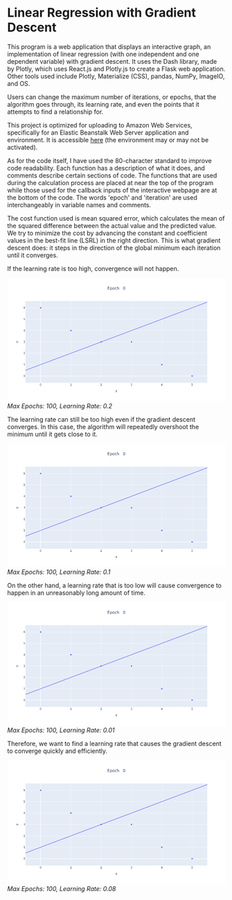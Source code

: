 # Linear Regression with Gradient Descent
This program is a web application that displays an interactive graph, an implementation of linear regression (with one independent and one dependent variable) with gradient descent. It uses the Dash library, made by Plotly, which uses React.js and Plotly.js to create a Flask web application. Other tools used include Plotly, Materialize (CSS), pandas, NumPy, ImageIO, and OS.

Users can change the maximum number of iterations, or epochs, that the algorithm goes through, its learning rate, and even the points that it attempts to find a relationship for.

This project is optimized for uploading to Amazon Web Services, specifically for an Elastic Beanstalk Web Server application and environment. It is accessible [here](https://bit.ly/linreggd) (the environment may or may not be activated).

As for the code itself, I have used the 80-character standard to improve code readability. Each function has a description of what it does, and comments describe certain sections of code. The functions that are used during the calculation process are placed at near the top of the program while those used for the callback inputs of the interactive webpage are at the bottom of the code. The words 'epoch' and 'iteration' are used interchangeably in variable names and comments.

The cost function used is mean squared error, which calculates the mean of the squared difference between the actual value and the predicted value. We try to minimize the cost by advancing the constant and coefficient values in the best-fit line (LSRL) in the right direction. This is what gradient descent does: it steps in the direction of the global minimum each iteration until it converges.

If the learning rate is too high, convergence will not happen.

![Max Epochs: 100 | Learning Rate: 0.2](app/example_gifs/overshoot_diverge-max100-lr0.2.gif)<br>
*Max Epochs: 100, Learning Rate: 0.2*

The learning rate can still be too high even if the gradient descent converges. In this case, the algorithm will repeatedly overshoot the minimum until it gets close to it.

![Max Epochs: 100 | Learning Rate: 0.1](app/example_gifs/overshoot_converge-max100-lr0.1.gif)<br>
*Max Epochs: 100, Learning Rate: 0.1*

On the other hand, a learning rate that is too low will cause convergence to happen in an unreasonably long amount of time.

![Max Epochs: 100 | Learning Rate: 0.01](app/example_gifs/slow-converge-max100-lr0.01.gif)<br>
*Max Epochs: 100, Learning Rate: 0.01*

Therefore, we want to find a learning rate that causes the gradient descent to converge quickly and efficiently.

![Max Epochs: 100 | Learning Rate: 0.08](app/example_gifs/better-converge-max100-lr0.08.gif)<br>
*Max Epochs: 100, Learning Rate: 0.08*

